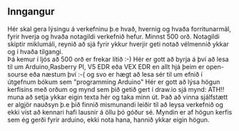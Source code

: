 ## Inngangur
Hér skal gera lýsingu á verkefninu þ.e hvað,  hvernig og  hvaða forritunarmál, fyrir hverja og hvaða notagildi verkefnið hefur. 
Minnst 500 orð. Notagildi skiptir miklumáli, reynið að sjá fyrir ykkur hverjir geti notað vélmennið ykkar og í hvaða tilgangi.  
Þá kemur í ljós að 500 orð er frekar lítið :-) Hér er gott að byrja á því að lesa til um Arduino,Rasberry PI, V5 EDR eða VEX EDR en allt hjá þeim er open-sourse eða næstum því :-(
og svo er hægt að lesa sér til um efnið í útgefnum bókum sem "programming Arduino" Hér er gott að lýsa högun kerfisins með orðum og
mynd sem þið getið gert í draw.io sjá mynd:  ATH!! muna að setja ykkar eigin texta hér og taka minn út. Það að vinna sjálfstætt er algjör nauðsyn þ.e þið finnið mismunandi leiðir til að leysa verkefnið og ekki víst að kennari hafi lausnir á öllu þó góður sé.
Myndin er af högun kerfis sem ég gerði fyrir arduino, ekki nota hana, hannið ykkar eigin högun.


